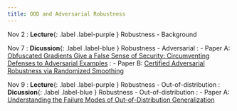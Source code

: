 ```yaml
---
title: OOD and Adversarial Robustness
---
```


Nov 2
: **Lecture**{: .label .label-purple } Robustness - Background 

Nov 7
: **Dicussion**{: .label .label-blue } Robustness - Adversarial
: - Paper A: [Obfuscated Gradients Give a False Sense of Security: Circumventing Defenses to Adversarial Examples](https://arxiv.org/abs/1802.00420)
: - Paper B: [Certified Adversarial Robustness via Randomized Smoothing](https://arxiv.org/pdf/1902.02918.pdf)

Nov 9
: **Lecture**{: .label .label-purple } Robustness - Out-of-distribution
: **Dicussion**{: .label .label-blue } Robustness - Out-of-distribution
: - Paper A: [Understanding the Failure Modes of Out-of-Distribution Generalization](https://arxiv.org/abs/2010.15775)
